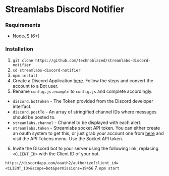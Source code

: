 # Streamlabs Discord Notifier

### Requirements

- NodeJS (6+)

### Installation

1. `git clone https://github.com/technoblazed/streamlabs-discord-notifier`
2. `cd streamlabs-discord-notifier`
3. `npm install`
4. Create a Discord Application [here](https://discordapp.com/developers/applications/me). Follow the steps and convert the account to a Bot user.
5. Rename `config.js.example` to `config.js` and complete accordingly.   
  - `discord.botToken` - The Token provided from the Discord developer interfact.
  - `discord.postTo` - An array of stringified channel IDs where messages should be posted to.
  - `streamlabs.channel` - Channel to be displayed with each alert.
  - `streamlabs.token` - Streamlabs socket API token. You can either create an oauth system to get this, or just grab your account one from [here](https://streamlabs.com/dashboard#/apisettings) and visit the API Tokens menu. Use the Socket API token.
6. Invite the Discord bot to your server using the following link, replacing `<CLIENT_ID>` with the Client ID of your bot.  

 `https://discordapp.com/oauth2/authorize?client_id=<CLIENT_ID>&scope=bot&permissions=19456`
7. `npm start`
